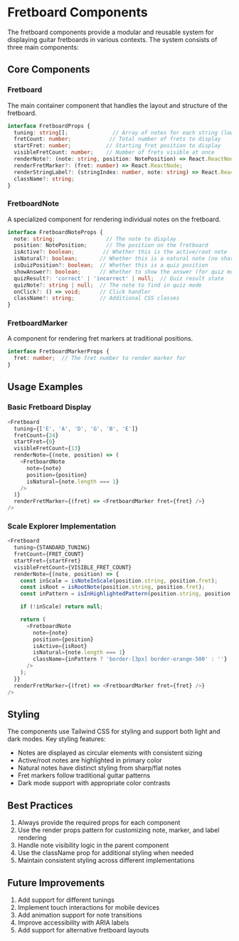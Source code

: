 # Fretboard Components

The fretboard components provide a modular and reusable system for displaying guitar fretboards in various contexts. The system consists of three main components:

## Core Components

### Fretboard
The main container component that handles the layout and structure of the fretboard.

```typescript
interface FretboardProps {
  tuning: string[];              // Array of notes for each string (low to high)
  fretCount: number;            // Total number of frets to display
  startFret: number;           // Starting fret position to display
  visibleFretCount: number;    // Number of frets visible at once
  renderNote?: (note: string, position: NotePosition) => React.ReactNode;
  renderFretMarker?: (fret: number) => React.ReactNode;
  renderStringLabel?: (stringIndex: number, note: string) => React.ReactNode;
  className?: string;
}
```

### FretboardNote
A specialized component for rendering individual notes on the fretboard.

```typescript
interface FretboardNoteProps {
  note: string;                // The note to display
  position: NotePosition;      // The position on the fretboard
  isActive?: boolean;         // Whether this is the active/root note
  isNatural?: boolean;       // Whether this is a natural note (no sharp/flat)
  isQuizPosition?: boolean;  // Whether this is a quiz position
  showAnswer?: boolean;      // Whether to show the answer (for quiz mode)
  quizResult?: 'correct' | 'incorrect' | null;  // Quiz result state
  quizNote?: string | null;  // The note to find in quiz mode
  onClick?: () => void;      // Click handler
  className?: string;        // Additional CSS classes
}
```

### FretboardMarker
A component for rendering fret markers at traditional positions.

```typescript
interface FretboardMarkerProps {
  fret: number;  // The fret number to render marker for
}
```

## Usage Examples

### Basic Fretboard Display
```typescript
<Fretboard
  tuning={['E', 'A', 'D', 'G', 'B', 'E']}
  fretCount={24}
  startFret={0}
  visibleFretCount={13}
  renderNote={(note, position) => (
    <FretboardNote
      note={note}
      position={position}
      isNatural={note.length === 1}
    />
  )}
  renderFretMarker={(fret) => <FretboardMarker fret={fret} />}
/>
```

### Scale Explorer Implementation
```typescript
<Fretboard
  tuning={STANDARD_TUNING}
  fretCount={FRET_COUNT}
  startFret={startFret}
  visibleFretCount={VISIBLE_FRET_COUNT}
  renderNote={(note, position) => {
    const inScale = isNoteInScale(position.string, position.fret);
    const isRoot = isRootNote(position.string, position.fret);
    const inPattern = isInHighlightedPattern(position.string, position.fret);

    if (!inScale) return null;

    return (
      <FretboardNote
        note={note}
        position={position}
        isActive={isRoot}
        isNatural={note.length === 1}
        className={inPattern ? 'border-[3px] border-orange-500' : ''}
      />
    );
  }}
  renderFretMarker={(fret) => <FretboardMarker fret={fret} />}
/>
```

## Styling

The components use Tailwind CSS for styling and support both light and dark modes. Key styling features:

- Notes are displayed as circular elements with consistent sizing
- Active/root notes are highlighted in primary color
- Natural notes have distinct styling from sharp/flat notes
- Fret markers follow traditional guitar patterns
- Dark mode support with appropriate color contrasts

## Best Practices

1. Always provide the required props for each component
2. Use the render props pattern for customizing note, marker, and label rendering
3. Handle note visibility logic in the parent component
4. Use the className prop for additional styling when needed
5. Maintain consistent styling across different implementations

## Future Improvements

1. Add support for different tunings
2. Implement touch interactions for mobile devices
3. Add animation support for note transitions
4. Improve accessibility with ARIA labels
5. Add support for alternative fretboard layouts 